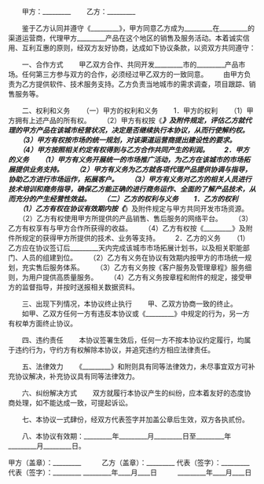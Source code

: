 
 


　　甲方：_________
　　乙方：_________


　　鉴于乙方认同并遵守《_________》，甲方同意乙方成为_________在_________的渠道运营商，代理甲方_________产品在这个地区的销售及服务活动。本着诚实信用、互利互惠的原则，经双方友好协商，达成如下协议条款，以资双方共同遵守：


　　一、合作方式
　　甲乙双方合作、共同开发_________市的_________产品市场。任何第三方参与双方的合作，必须经过甲乙双方的一致同意。
　　由甲方负责为乙方提供软件、技术服务支持。乙方负责当地城市的需求调查，项目跟踪、销售服务等。


　　二、权利和义务
　　（一）甲方的权利和义务
　　1．甲方的权利
　　（1）甲方拥有上述产品的所有权。
　　（2）甲方有权按《_________》及附件规定，评估乙方就代理的甲方产品在该城市经营状况，决定是否继续执行本协议，从而行使解约权。
　　（3）甲方有权按市场的统一规划，对该渠道运营商提出建设性的要求。
　　（4）甲方按照相关约定有权得到与乙方合作共同产生的利润。
　　2．甲方的义务
　　（1）甲方有义务开展统一的市场推广活动，为乙方在该城市的市场拓展提供业务支持。
　　（2）甲方有义务为乙方就各项代理产品提供协调与指导，协助乙方进行市场运作，拓展客户。
　　（3）甲方有义务对乙方的相关人员进行技术培训和商务指导，确保乙方能正确的进行商务运作、全面的了解产品技术，从而充分的产生经营性效益。
　　（二）乙方的权利与义务
　　1．乙方的权利
　　（1）乙方有权在协议有效期内按《_________》及附件规定与甲方共同开发市场资源。
　　（2）乙方有权使用甲方所提供的产品销售、售后服务的网络平台。
　　（3）乙方有权享有与甲方合作所获得的收益。
　　（4）乙方有权按《_________》及附件所规定的获得甲方所提供的技术、业务等支持。
　　2．乙方的义务
　　（1）乙方应在协议签订后_________天内完成该城市市场拓展计划书，以及相关职能部门、人员的组建到位。
　　（2）乙方有义务在协议有效期内按甲方的市场统一规划，充实售后服务体系。
　　（3）乙方有义务按《客户服务及管理章程》服务细则，为用户提供高质量服务。
　　（4）乙方有义务按章程和附件的规定，接受甲方的监督指导，并按时送报相关数据资料。


　　三、出现下列情况，本协议终止执行
　　甲、乙双方协商一致的终止。
　　如甲、乙双方任何一方有违反本协议或《_________》中规定的行为，另一方有权单方面终止协议。


　　四、违约责任
　　本协议签署生效后，任何一方不按本协议约定履行，均属于违约行为，守约方有权解除本协议，并追究违约方相应法律责任。


　　五、法律效力
　　《_________》和附则具有同等法律效力，未尽事宜双方可补充协议解决，补充协议具有同等法律效力。


　　六、纠纷解决方式
　　双方就履行本协议产生的纠纷，应本着友好的态度协商处理，如不能达成一致，可提起诉讼。


　　七、本协议一式肆份，经双方代表签字并加盖公章后生效，双方各执贰份。


　　八、本协议有效期：_________年_________月_________日至_________年_________月_________日。



甲方（盖章）：_________　　　乙方（盖章）：_________
代表（签字）：_________　　　代表（签字）：_________
_________年____月____日　　　_________年____月____日
 


 

 
 
 
 
 
  


  
 

  


  


  
 
 
 
 

